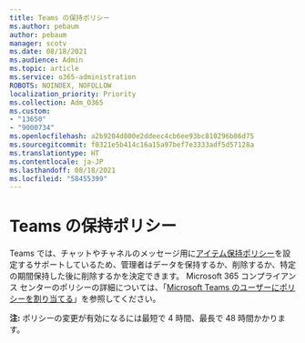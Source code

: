 ```yaml
---
title: Teams の保持ポリシー
ms.author: pebaum
author: pebaum
manager: scotv
ms.date: 08/18/2021
ms.audience: Admin
ms.topic: article
ms.service: o365-administration
ROBOTS: NOINDEX, NOFOLLOW
localization_priority: Priority
ms.collection: Adm_O365
ms.custom:
- "13650"
- "9000734"
ms.openlocfilehash: a2b9204d800e2ddeec4cb6ee93bc810296b86d75
ms.sourcegitcommit: f0321e5b414c16a15a97bef7e3333adf5d57128a
ms.translationtype: HT
ms.contentlocale: ja-JP
ms.lasthandoff: 08/18/2021
ms.locfileid: "58455399"
---
```

# <a name="retention-policies-in-teams"></a>Teams の保持ポリシー

Teams では、チャットやチャネルのメッセージ用に[アイテム保持ポリシー](https://docs.microsoft.com/microsoftteams/retention-policies)を設定するサポートしているため、管理者はデータを保持するか、削除するか、特定の期間保持した後に削除するかを決定できます。 Microsoft 365 コンプライアンス センターのポリシーの詳細については、「[Microsoft Teams のユーザーにポリシーを割り当てる](https://docs.microsoft.com/microsoftteams/assign-policies)」を参照してください。

**注:** ポリシーの変更が有効になるには最短で 4 時間、最長で 48 時間かかります。